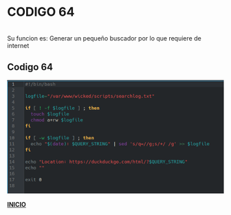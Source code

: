 # **CODIGO 64**
<br>
Su funcion es: Generar un pequeño buscador por lo que requiere de internet
<br>

## Codigo 64 
![codigo64.png](codigo64.png)


**[INICIO](https://github.com/SPM-UPVictoria/test-git-2130074/blob/main/README.md)**
